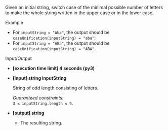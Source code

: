 
Given an initial string, switch case of the minimal possible number of letters to make the whole string written in the upper case or in the lower case.

Example

-   For  `inputString = "Aba"`, the output should be  
    `caseUnification(inputString) = "aba"`;
-   For  `inputString = "ABa"`, the output should be  
    `caseUnification(inputString) = "ABA"`.

Input/Output

-   **[execution time limit] 4 seconds (py3)**
    
-   **[input] string inputString**
    
    String of odd length consisting of letters.
    
    _Guaranteed constraints:_  
    `3 ≤ inputString.length ≤ 9`.
    
-   **[output] string**
    
    -   The resulting string.
